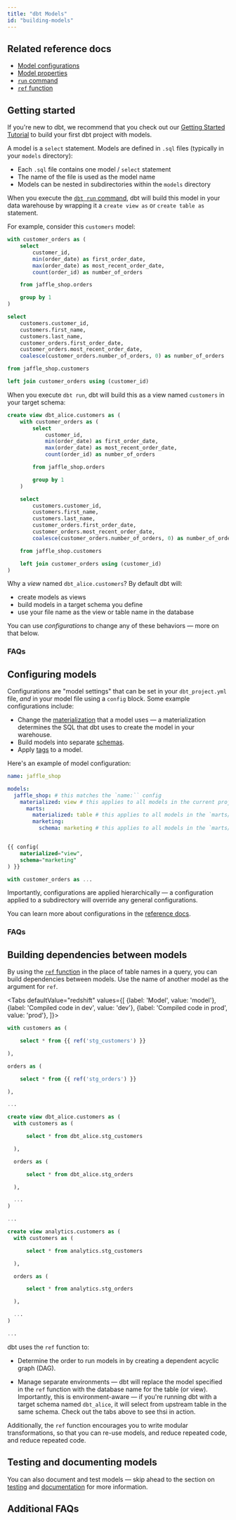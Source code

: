 ```yaml
---
title: "dbt Models"
id: "building-models"
---
```


## Related reference docs
* [Model configurations](model-configs)
* [Model properties](model-properties)
* [`run` command](command-line-interface/run)
* [`ref` function](ref)

## Getting started

<Callout type="info" title="Building your first models">

If you're new to dbt, we recommend that you check out our [Getting Started Tutorial](tutorial/1-setting-up.md) to build your first dbt project with models.

</Callout>

A model is a `select` statement. Models are defined in `.sql` files (typically in your `models` directory):
- Each `.sql` file contains one model / `select` statement
- The name of the file is used as the model name
- Models can be nested in subdirectories within the `models` directory

When you execute the [`dbt run` command](run), dbt will build this model in your data warehouse by wrapping it a `create view as` or `create table as` statement.

For example, consider this `customers` model:

<File name='models/customers.sql'>

```sql
with customer_orders as (
    select
        customer_id,
        min(order_date) as first_order_date,
        max(order_date) as most_recent_order_date,
        count(order_id) as number_of_orders

    from jaffle_shop.orders

    group by 1
)

select
    customers.customer_id,
    customers.first_name,
    customers.last_name,
    customer_orders.first_order_date,
    customer_orders.most_recent_order_date,
    coalesce(customer_orders.number_of_orders, 0) as number_of_orders

from jaffle_shop.customers

left join customer_orders using (customer_id)
```

</File>

When you execute `dbt run`, dbt will build this as a view named `customers` in your target schema:

```sql
create view dbt_alice.customers as (
    with customer_orders as (
        select
            customer_id,
            min(order_date) as first_order_date,
            max(order_date) as most_recent_order_date,
            count(order_id) as number_of_orders

        from jaffle_shop.orders

        group by 1
    )

    select
        customers.customer_id,
        customers.first_name,
        customers.last_name,
        customer_orders.first_order_date,
        customer_orders.most_recent_order_date,
        coalesce(customer_orders.number_of_orders, 0) as number_of_orders

    from jaffle_shop.customers

    left join customer_orders using (customer_id)
)
```

Why a _view_ named `dbt_alice.customers`? By default dbt will:
* create models as views
* build models in a target schema you define
* use your file name as the view or table name in the database

You can use _configurations_ to change any of these behaviors — more on that below.

### FAQs
<FAQ src="checking-logs" />
<FAQ src="create-a-schema" />
<FAQ src="run-downtime" />
<FAQ src="sql-errors" />
<FAQ src="sql-dialect" />

## Configuring models
Configurations are "model settings"  that can be set in your `dbt_project.yml` file, _and_ in your model file using a `config` block. Some example configurations include:
* Change the [materialization](materializations) that a model uses — a materialization determines the SQL that dbt uses to create the model in your warehouse.
* Build models into separate [schemas](using-custom-schemas).
* Apply [tags](resource-configs/tags) to a model.

Here's an example of model configuration:

<File name='dbt_project.yml'>

```yaml
name: jaffle_shop

models:
  jaffle_shop: # this matches the `name:`` config
    materialized: view # this applies to all models in the current project
      marts:
        materialized: table # this applies to all models in the `marts/` directory
        marketing:
          schema: marketing # this applies to all models in the `marts/marketing/`` directory

```

</File>


<File name='models/customers.sql'>

```sql

{{ config(
    materialized="view",
    schema="marketing"
) }}

with customer_orders as ...

```

</File>

Importantly, configurations are applied hierarchically — a configuration applied to a subdirectory will override any general configurations.

You can learn more about configurations in the [reference docs](model-configs).

### FAQs
<FAQ src="available-materializations" />
<FAQ src="available-configurations" />


## Building dependencies between models
By using the [`ref` function](ref) in the place of table names in a query, you can build dependencies between models. Use the name of another model as the argument for `ref`.

<Tabs
  defaultValue="redshift"
  values={[
    {label: 'Model', value: 'model'},
    {label: 'Compiled code in dev', value: 'dev'},
    {label: 'Compiled code in prod', value: 'prod'},
  ]}>
  <TabItem value="model">


  <File name='models/customers.sql'>

  ```sql
  with customers as (

      select * from {{ ref('stg_customers') }}

  ),

  orders as (

      select * from {{ ref('stg_orders') }}

  ),

  ...

  ```

  </File>


  </TabItem>

  <TabItem value="dev">

```sql
create view dbt_alice.customers as (
  with customers as (

      select * from dbt_alice.stg_customers

  ),

  orders as (

      select * from dbt_alice.stg_orders

  ),

  ...
)

...

```


  </TabItem>

  <TabItem value="prod">

```sql
create view analytics.customers as (
  with customers as (

      select * from analytics.stg_customers

  ),

  orders as (

      select * from analytics.stg_orders

  ),

  ...
)

...

  ```

  </TabItem>
</Tabs>


dbt uses the `ref` function to:
* Determine the order to run models in by creating a dependent acyclic graph (DAG).
<Lightbox src="/img/dbt-dag.png" title="The DAG for our dbt project" />

* Manage separate environments — dbt will replace the model specified in the `ref` function with the database name for the table (or view). Importantly, this is environment-aware — if you're running dbt with a target schema named `dbt_alice`, it will select from upstream table in the same schema. Check out the tabs above to see thsi in action.

Additionally, the `ref` function encourages you to write modular transformations, so that you can re-use models, and reduce repeated code, and reduce repeated code.

## Testing and documenting models
You can also document and test models — skip ahead to the section on [testing](building-a-dbt-project/tests) and [documentation](documentation) for more information.


## Additional FAQs
<FAQ src="example-projects" alt_header="Are there any example dbt models?" />
<FAQ src="configurable-model-path" />
<FAQ src="model-custom-schemas" />
<FAQ src="unique-model-names" />
<FAQ src="removing-deleted-models" />
<FAQ src="structure-a-project" alt_header="As I create more models, how should I keep my project organized? What should I name my models?" />
<FAQ src="insert-records" />
<FAQ src="why-not-write-dml" />
<FAQ src="specifying-column-types" />
